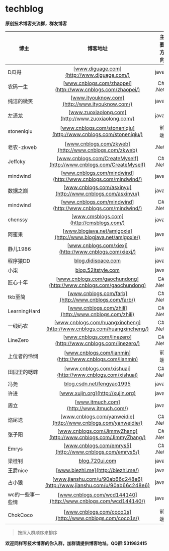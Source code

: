 # techblog

**原创技术博客交流群，群友博客**


| 博主          |   博客地址    | 主要方向  |
| ------------- |:-------------:| -----:|
| D瓜哥      |  [www.diguage.com](http://www.diguage.com/) | java |
| 农码一生     | [www.cnblogs.com/zhaopei](http://www.cnblogs.com/zhaopei/)     |    C#  .Net |
| 纯洁的微笑 | [www.ityouknow.com](http://www.ityouknow.com/)     |   java  |
| 左潇龙 | [www.zuoxiaolong.com](http://www.zuoxiaolong.com/)     |   java  |
| stoneniqiu | [www.cnblogs.com/stoneniqiu](http://www.cnblogs.com/stoneniqiu/)     |   前端  |
| 老农-zkweb | [www.cnblogs.com/zkweb](http://www.cnblogs.com/zkweb)     |   .Net  |
| Jeffcky | [www.cnblogs.com/CreateMyself](http://www.cnblogs.com/CreateMyself)     |   C#  .Net  |
| mindwind | [www.cnblogs.com/mindwind](http://www.cnblogs.com/mindwind/)     |   java  |
| 数据之巅 | [www.cnblogs.com/asxinyu](http://www.cnblogs.com/asxinyu/)     |   java  |
| mindwind | [www.cnblogs.com/mindwind](http://www.cnblogs.com/mindwind/)     |   C#  .Net  |
| chenssy | [www.cmsblogs.com](http://cmsblogs.com/)     |   java  |
| 阿蜜果 | [www.blogjava.net/amigoxie](http://www.blogjava.net/amigoxie/)     |   java  |
|静儿1986 | [www.cnblogs.com/xiexj](http://www.cnblogs.com/xiexj/)     |   java  |
|程序猿DD | [blog.didispace.com](http://blog.didispace.com)     |   java  |
|小柒 | [blog.52itstyle.com](http://blog.52itstyle.com/)     |   java  |
|匠心十年 | [www.cnblogs.com/gaochundong](http://www.cnblogs.com/gaochundong)     |  C#  .Net   |
|tkb至简 | [www.cnblogs.com/farb](http://www.cnblogs.com/farb/)     |  C#  .Net   |
|LearningHard | [www.cnblogs.com/zhili](http://www.cnblogs.com/zhili)     |  C#  .Net   |
|一线码农 | [www.cnblogs.com/huangxincheng](http://www.cnblogs.com/huangxincheng/)     |  C#  .Net   |
|LineZero | [www.cnblogs.com/linezero](http://www.cnblogs.com/linezero/)     |   C#  .Net  |
|上位者的怜悯 | [www.cnblogs.com/lianmin](http://www.cnblogs.com/lianmin)     |  前端   |
|田园里的蟋蟀 | [www.cnblogs.com/xishuai](http://www.cnblogs.com/xishuai)     |   C#  .Net  |
|冯尧 | [blog.csdn.net/fengyao1995](http://blog.csdn.net/fengyao1995)     |  java  |
|许进 | [www.xujin.org](http://xujin.org)     |  java  |
|周立 | [www.itmuch.com](http://www.itmuch.com/)     |  java  |
|焰尾迭 | [www.cnblogs.com/yanweidie](http://www.cnblogs.com/yanweidie/)     |    C#  .Net  |
|张子阳 | [www.cnblogs.com/JimmyZhang](http://www.cnblogs.com/JimmyZhang/)     |    C#  .Net  |
|Emrys | [www.cnblogs.com/emrys5](http://www.cnblogs.com/emrys5/)     |    C#  .Net  |
|梁桂钊| [blog.720ui.com](http://blog.720ui.com/)     |   java |
|王爵nice| [www.biezhi.me](http://biezhi.me/)     |   java |
|占小狼| [www.jianshu.com/u/90ab66c248e6](http://www.jianshu.com/u/90ab66c248e6)     |   java |
|wc的一些事一些情| [www.cnblogs.com/wcd144140](http://www.cnblogs.com/wcd144140/)     |   java |
|ChokCoco| [www.cnblogs.com/coco1s](http://www.cnblogs.com/coco1s/)     |   前端 |


> 按照入群顺序来排序





**欢迎同样写技术博客的你入群，加群请提供博客地址。QQ群:531982415**
